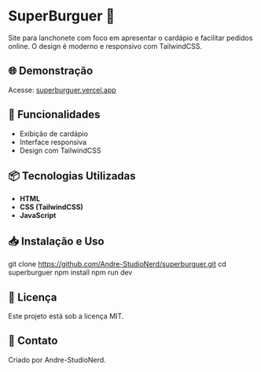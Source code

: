 # SuperBurguer 🍔

Site para lanchonete com foco em apresentar o cardápio e facilitar pedidos online. O design é moderno e responsivo com TailwindCSS.

## 🌐 Demonstração
Acesse: [superburguer.vercel.app](https://superburguer.vercel.app)

## 🚀 Funcionalidades
- Exibição de cardápio
- Interface responsiva
- Design com TailwindCSS

## 📦 Tecnologias Utilizadas
- **HTML** 
- **CSS (TailwindCSS)**
- **JavaScript**

## 📥 Instalação e Uso

git clone https://github.com/Andre-StudioNerd/superburguer.git
cd superburguer
npm install
npm run dev

## 📄 Licença
Este projeto está sob a licença MIT.

## 📧 Contato
Criado por Andre-StudioNerd.

